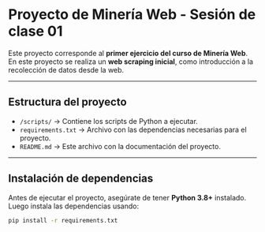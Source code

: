 # Proyecto de Minería Web - Sesión de clase 01

Este proyecto corresponde al **primer ejercicio del curso de Minería Web**.  
En este proyecto se realiza un **web scraping inicial**, como introducción a la recolección de datos desde la web.

---

## Estructura del proyecto

- `/scripts/` → Contiene los scripts de Python a ejecutar.  
- `requirements.txt` → Archivo con las dependencias necesarias para el proyecto.  
- `README.md` → Este archivo con la documentación del proyecto.  

---

## Instalación de dependencias

Antes de ejecutar el proyecto, asegúrate de tener **Python 3.8+** instalado.  
Luego instala las dependencias usando:

```bash
pip install -r requirements.txt
